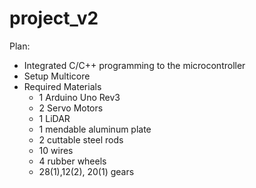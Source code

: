 # project_v2

Plan:

- Integrated C/C++ programming to the microcontroller
- Setup Multicore
- Required Materials
  - 1 Arduino Uno Rev3
  - 2 Servo Motors
  - 1 LiDAR 
  - 1 mendable aluminum plate
  - 2 cuttable steel rods
  - 10 wires 
  - 4 rubber wheels 
  - 28(1),12(2), 20(1) gears 
